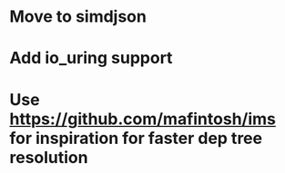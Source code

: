# Move to simdjson

# Add io_uring support

# Use https://github.com/mafintosh/ims for inspiration for faster dep tree resolution

